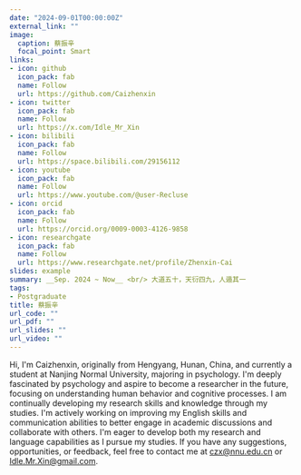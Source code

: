 ```yaml
---
date: "2024-09-01T00:00:00Z"
external_link: ""
image:
  caption: 蔡振辛
  focal_point: Smart
links:
- icon: github
  icon_pack: fab
  name: Follow
  url: https://github.com/Caizhenxin
- icon: twitter
  icon_pack: fab
  name: Follow
  url: https://x.com/Idle_Mr_Xin
- icon: bilibili
  icon_pack: fab
  name: Follow
  url: https://space.bilibili.com/29156112
- icon: youtube
  icon_pack: fab
  name: Follow
  url: https://www.youtube.com/@user-Recluse
- icon: orcid
  icon_pack: fab
  name: Follow
  url: https://orcid.org/0009-0003-4126-9858
- icon: researchgate
  icon_pack: fab
  name: Follow
  url: https://www.researchgate.net/profile/Zhenxin-Cai
slides: example
summary: __Sep. 2024 ~ Now__ <br/> 大道五十，天衍四九，人遁其一
tags:
- Postgraduate
title: 蔡振辛
url_code: ""
url_pdf: ""
url_slides: ""
url_video: ""
---
```

Hi, I'm Caizhenxin, originally from Hengyang, Hunan, China, and currently a student at Nanjing Normal University, majoring in psychology. I'm deeply fascinated by psychology and aspire to become a researcher in the future, focusing on understanding human behavior and cognitive processes. I am continually developing my research skills and knowledge through my studies. I'm actively working on improving my English skills and communication abilities to better engage in academic discussions and collaborate with others. I'm eager to develop both my research and language capabilities as I pursue my studies. If you have any suggestions, opportunities, or feedback, feel free to contact me at czx@nnu.edu.cn or Idle.Mr.Xin@gmail.com. 
